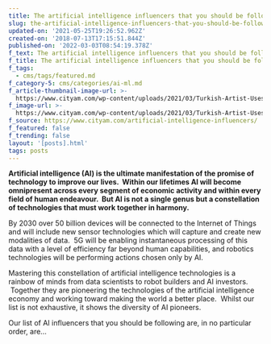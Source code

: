 ```yaml
---
title: The artificial intelligence influencers that you should be following
slug: the-artificial-intelligence-influencers-that-you-should-be-following
updated-on: '2021-05-25T19:26:52.962Z'
created-on: '2018-07-13T17:15:51.844Z'
published-on: '2022-03-03T08:54:19.378Z'
f_text: The artificial intelligence influencers that you should be following
f_title: The artificial intelligence influencers that you should be following
f_tags:
  - cms/tags/featured.md
f_category-5: cms/categories/ai-ml.md
f_article-thumbnail-image-url: >-
  https://www.cityam.com/wp-content/uploads/2021/03/Turkish-Artist-Uses-Artificial-Intelligence-To-Share-Historical-Ottoman-Archives-679721416.jpg
f_image-url: >-
  https://www.cityam.com/wp-content/uploads/2021/03/Turkish-Artist-Uses-Artificial-Intelligence-To-Share-Historical-Ottoman-Archives-679721416.jpg
f_source: https://www.cityam.com/artificial-intelligence-influencers/
f_featured: false
f_trending: false
layout: '[posts].html'
tags: posts
---
```


**Artificial intelligence (AI) is the ultimate manifestation of the promise of technology to improve our lives.  Within our lifetimes AI will become omnipresent across every segment of economic activity and within every field of human endeavour.  But AI is not a single genus but a constellation of technologies that must work together in harmony.**

By 2030 over 50 billion devices will be connected to the Internet of Things and will include new sensor technologies which will capture and create new modalities of data.  5G will be enabling instantaneous processing of this data with a level of efficiency far beyond human capabilities, and robotics technologies will be performing actions chosen only by AI.

Mastering this constellation of artificial intelligence technologies is a rainbow of minds from data scientists to robot builders and AI investors.  Together they are pioneering the technologies of the artificial intelligence economy and working toward making the world a better place.  Whilst our list is not exhaustive, it shows the diversity of AI pioneers.

Our list of AI influencers that you should be following are, in no particular order, are…

‍
